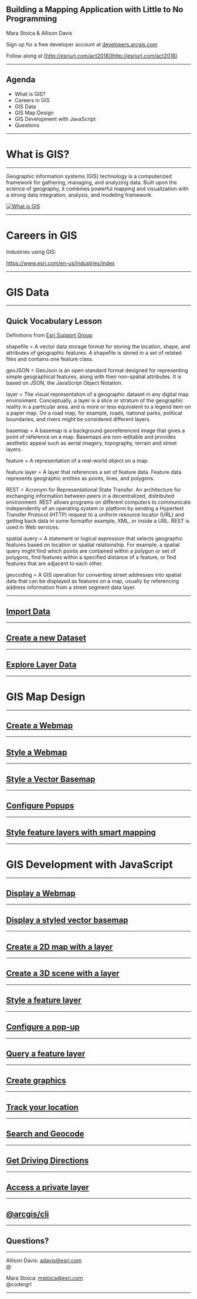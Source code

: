 <!-- .slide: class="title" -->

## Building a Mapping Application with Little to No Programming
Mara Stoica & Allison Davis

Sign up for a free developer account at [developers.arcgis.com](http://developers.arcgis.com)

Follow along at [http://esriurl.com/act2018](http://esriurl.com/act2018)

---

<!-- .slide: class="agenda" -->

## Agenda

- What is GIS?
- Careers in GIS
- GIS Data
- GIS Map Design
- GIS Development with JavaScript
- Questions

---

<!-- .slide: class="section" -->

# What is GIS?

---

Geographic information systems (GIS) technology is a computerized framework for gathering, managing, and analyzing data. Built upon the science of geography, it combines powerful mapping and visualization with a strong data integration, analysis, and modeling framework.

[![What is GIS](https://img.youtube.com/vi/LHDCRjAxpI0/0.jpg)](https://www.youtube.com/watch?v=LHDCRjAxpI0)

---

<!-- .slide: class="section" -->

# Careers in GIS

Industries using GIS:

https://www.esri.com/en-us/industries/index

---

<!-- .slide: class="section" -->

# GIS Data

---

## Quick Vocabulary Lesson

Definitions from [Esri Support Group](https://support.esri.com/en/other-resources/gis-dictionary)

shapefile = A vector data storage format for storing the location, shape, and attributes of geographic features. A shapefile is stored in a set of related files and contains one feature class.

geoJSON =  GeoJson is an open standard format designed for representing simple geographical features, along with their non-spatial attributes. It is based on JSON, the JavaScript Object Notation.

layer = The visual representation of a geographic dataset in any digital map environment. Conceptually, a layer is a slice or stratum of the geographic reality in a particular area, and is more or less equivalent to a legend item on a paper map. On a road map, for example, roads, national parks, political boundaries, and rivers might be considered different layers.

basemap = A basemap is a background georeferenced image that gives a point of reference on a map. Basemaps are non-editable and provides aesthetic appeal such as aerial imagery, topography, terrain and street layers.

feature = A representation of a real-world object on a map.

feature layer = A layer that references a set of feature data. Feature data represents geographic entities as points, lines, and polygons.

REST = Acronym for Representational State Transfer. An architecture for exchanging information between peers in a decentralized, distributed environment. REST allows programs on different computers to communicate independently of an operating system or platform by sending a Hypertext Transfer Protocol (HTTP) request to a uniform resource locator (URL) and getting back data in some formatfor example, XML, or inside a URL. REST is used in Web services.

spatial query = A statement or logical expression that selects geographic features based on location or spatial relationship. For example, a spatial query might find which points are contained within a polygon or set of polygons, find features within a specified distance of a feature, or find features that are adjacent to each other.

geocoding = A GIS operation for converting street addresses into spatial data that can be displayed as features on a map, usually by referencing address information from a street segment data layer.


---

## [Import Data](https://developers.arcgis.com/labs/arcgisonline/import-data/)

---

## [Create a new Dataset](https://developers.arcgis.com/labs/arcgisonline/create-a-new-dataset/)

---

## [Explore Layer Data](https://developers.arcgis.com/labs/arcgisonline/explore-layer-data/)

---

<!-- .slide: class="section" -->

# GIS Map Design

---

## [Create a Webmap](https://developers.arcgis.com/labs/arcgisonline/create-a-web-map/)

---

## [Style a Webmap](https://developers.arcgis.com/labs/arcgisonline/style-a-web-map/)

---

## [Style a Vector Basemap](https://developers.arcgis.com/labs/arcgisonline/style-a-vector-basemap/)

---

## [Configure Popups](https://developers.arcgis.com/labs/arcgisonline/configure-pop-ups/)

---

## [Style feature layers with smart mapping](https://developers.arcgis.com/labs/arcgisonline/style-feature-layers-with-smart-mapping/)

---

<!-- .slide: class="section" -->

# GIS Development with JavaScript

---

## [Display a Webmap](https://developers.arcgis.com/labs/javascript/display-a-web-map/)

---

## [Display a styled vector basemap](https://developers.arcgis.com/labs/javascript/display-a-styled-vector-basemap/)

---

## [Create a 2D map with a layer](https://developers.arcgis.com/labs/javascript/create-a-2d-map-with-a-layer/)

---

## [Create a 3D scene with a layer](https://developers.arcgis.com/labs/javascript/create-a-3d-scene-with-a-layer/)

---

## [Style a feature layer](https://developers.arcgis.com/labs/javascript/style-a-feature-layer/)

---

## [Configure a pop-up](https://developers.arcgis.com/labs/javascript/configure-a-popup/)

---

## [Query a feature layer](https://developers.arcgis.com/labs/javascript/query-a-feature-layer/)

---

## [Create graphics](https://developers.arcgis.com/labs/javascript/create-graphics/)

---

## [Track your location](https://developers.arcgis.com/labs/javascript/track-your-location/)

---

## [Search and Geocode](https://developers.arcgis.com/labs/javascript/search-and-geocode/)

---

## [Get Driving Directions](https://developers.arcgis.com/labs/javascript/get-driving-directions/)

---

## [Access a private layer](https://developers.arcgis.com/labs/javascript/access-private-layers/)

---

## [@arcgis/cli](https://github.com/Esri/arcgis-js-cli)

---

<!-- .slide: class="questions" -->

## Questions?

---

<!-- .slide: class="agenda" -->


Allison Davis: adavis@esri.com<br>
@

Mara Stoica: mstoica@esri.com <br>
@codergrl

---

<!-- .slide: class="end" -->